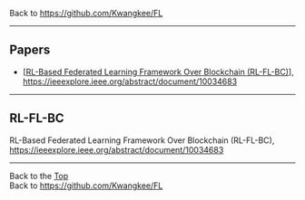 Back to https://github.com/Kwangkee/FL
***

## Papers 
- [[RL-Based Federated Learning Framework Over Blockchain (RL-FL-BC)](https://github.com/Kwangkee/FL/blob/main/BCFL.md#rl-fl-bc)], https://ieeexplore.ieee.org/abstract/document/10034683  
***

## RL-FL-BC
RL-Based Federated Learning Framework Over Blockchain (RL-FL-BC), https://ieeexplore.ieee.org/abstract/document/10034683

***
Back to the [Top](#papers)  
Back to https://github.com/Kwangkee/FL
